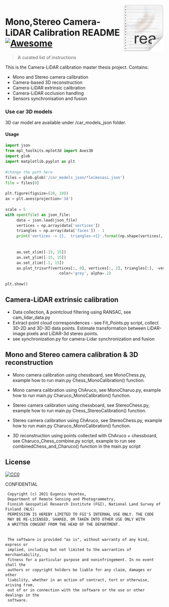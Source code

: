 <img src="icon.png" align="right" />

# Mono,Stereo Camera-LiDAR Calibration README [![Awesome](https://cdn.rawgit.com/sindresorhus/awesome/d7305f38d29fed78fa85652e3a63e154dd8e8829/media/badge.svg)](https://github.com/sindresorhus/awesome#readme)
>A curated list of instructions

This is the Camera-LiDAR calibration master thesis project.
Contains:
- Mono and Stereo camera calibration
- Camera-based 3D reconstruction
- Camera-LiDAR extrinsic calibration
- Camera-LiDAR occlusion handling
- Sensors synchronisation and fusion

### Use car 3D models
3D car model are available under /car_models_json folder.
#### Usage
```python
import json
from mpl_toolkits.mplot3d import Axes3D
import glob
import matplotlib.pyplot as plt

#change the path here
files = glob.glob('/car_models_json/*leikesasi.json')
file = files[0]

plt.figure(figsize=(20, 10))
ax = plt.axes(projection='3d')

scale = 5
with open(file) as json_file:
     data = json.load(json_file)
     vertices = np.array(data['vertices'])
     triangles = np.array(data['faces']) - 1
     print('vertices -> {},  triangles->{}'.format(np.shape(vertices), np.shape(triangles)))


     ax.set_xlim([-15, 15])
     ax.set_ylim([-15, 15])
     ax.set_zlim([-1, 15])
     ax.plot_trisurf(vertices[:, 0], vertices[:, 2], triangles[:], -vertices[:, 1], shade=True,
                        color='grey', alpha=.2)

plt.show()
```

## Camera-LiDAR extrinsic calibration
- Data collection, & pointcloud filtering using RANSAC, see cam_lidar_data.py
- Extract point cloud correspondences - see Fit_Points.py script, collect 3D-2D and 3D-3D data points. Estimate transformation between LiDAR-image pixels and LiDAR-3d stereo points.
- see synchronization.py for camera-Lidar synchronization and fusion

## Mono and Stereo camera calibration & 3D reconstruction

- Mono camera calibration using chessboard, see MonoChess.py, example how to run main.py Chess_MonoCalibration() function.

- Mono camera calibration using ChAruco, see MonoCharuo.py, example how to run main.py Charuco_MonoCalibration() function.

- Stereo camera calibration using chessboard, see StereoChess.py, example how to run main.py Chess_StereoCalibration() function.

- Stereo camera calibration using ChAruco, see StereoChess.py, example how to run main.py Charuco_MonoCalibration() function.

- 3D reconstruction using points collected with ChAruco + chessboard, see Charuco_Chess_combine.py script, example to run see combinedChess_and_Charuco() function in the main.py script


## License

[![CC0](https://licensebuttons.net/p/zero/1.0/88x31.png)](https://creativecommons.org/publicdomain/zero/1.0/)

CONFIDENTIAL

     Copyright (c) 2021 Eugeniu Vezeteu,
     Department of Remote Sensing and Photogrammetry,
     Finnish Geospatial Research Institute (FGI), National Land Survey of Finland (NLS)
     PERMISSION IS HEREBY LIMITED TO FGI'S INTERNAL USE ONLY. THE CODE
     MAY BE RE-LICENSED, SHARED, OR TAKEN INTO OTHER USE ONLY WITH
     A WRITTEN CONSENT FROM THE HEAD OF THE DEPARTMENT.


     The software is provided "as is", without warranty of any kind, express or
     implied, including but not limited to the warranties of merchantability,
     fitness for a particular purpose and noninfringement. In no event shall the
     authors or copyright holders be liable for any claim, damages or other
     liability, whether in an action of contract, tort or otherwise, arising from,
     out of or in connection with the software or the use or other dealings in the
     software.
